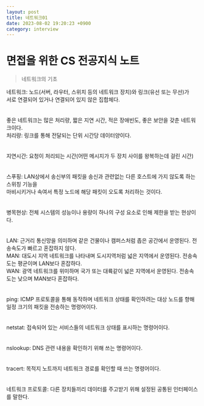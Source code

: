 ```yaml
---
layout: post
title: 네트워크01
date: 2023-08-02 19:20:23 +0900
category: interview
---
```

# 면접을 위한 CS 전공지식 노트  
> 네트워크의 기초  

네트워크: 노드(서버, 라우터, 스위치 등의 네트워크 장치)와 링크(유선 또는 무선)가  
서로 연결되어 있거나 연결되어 있지 않은 집합체다.    
<br>  
좋은 네트워크는 많은 처리량, 짧은 지연 시간, 적은 장애빈도, 좋은 보안을 갖춘 네트워크이다.  
처리량: 링크를 통해 전달되는 단위 시간당 데이터양이다.  
<br>  
지연시간: 요청이 처리되는 시간(어떤 메시지가 두 장치 사이를 왕복하는데 걸린 시간)  
<br>  
스푸핑: LAN상에서 송신부의 패킷을 송신과 관련없는 다른 호스트에 가지 않도록 하는 스위칭 기능을  
마비시키거나 속여서 특정 노드에 해당 패킷이 오도록 처리하는 것이다.  
<br>  
병목현상: 전체 시스템의 성능이나 용량이 하나의 구성 요소로 인해 제한을 받는 현상이다.  
<br>  
LAN: 근거리 통신망을 의미하며 같은 건물이나 캠퍼스처럼 좁은 공간에서 운영된다. 전송속도가 빠르고 혼잡하지 않다.  
MAN: 대도시 지역 네트워크를 나타내며 도시지역처럼 넓은 지역에서 운영된다. 전송속도는 평균이며 LAN보다 혼잡하다.  
WAN: 광역 네트워크를 위미하며 국가 또는 대륙같이 넓은 지역에서 운영된다. 전송속도는 낮으며 MAN보다 혼잡하다.  
<br>  
ping: ICMP 프로토콜을 통해 동작하며 네트워크 상태를 확인하려는 대상 노드를 향해 일정 크기의 패킷을 전송하는 명령어이다.  
<br>  
netstat: 접속되어 있는 서비스들의 네트워크 상태를 표시하는 명령어이다.  
<br>  
nslookup: DNS 관련 내용을 확인하기 위해 쓰는 명령어이다.  
<br>  
tracert: 목적지 노트까지 네트워크 경로를 확인할 때 쓰는 명령어이다.  
<br>  
네트워크 프로토콜: 다른 장치들끼리 데이터를 주고받기 위해 설정된 공통된 인터페이스를 말한다.  


